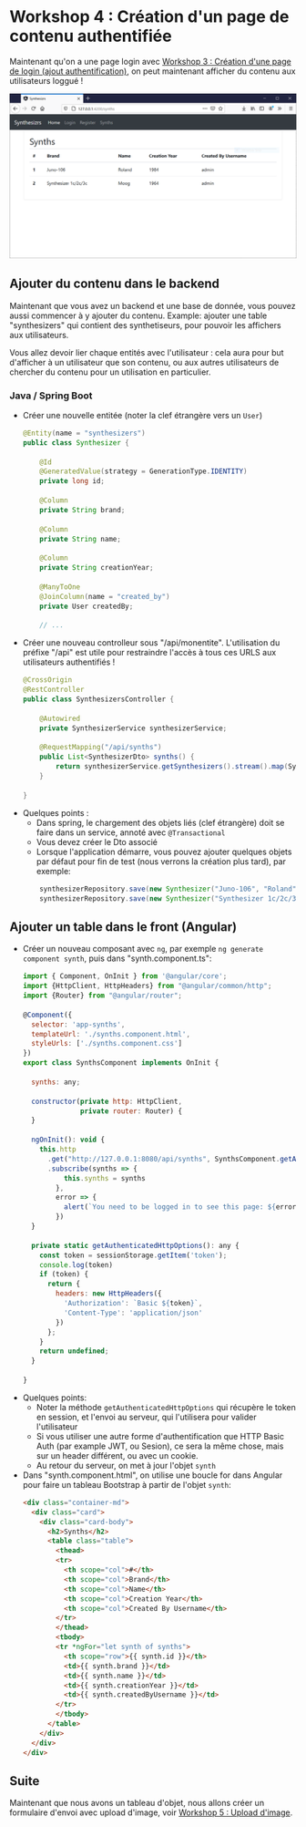 # Workshop 4 : Création d'un page de contenu authentifiée

Maintenant qu'on a une page login avec [Workshop 3 : Création d'une page de login (ajout authentification)](3-login), on peut maintenant afficher du contenu aux utilisateurs loggué !

![Workshop Root Page with login](./workshop-root-page-with-content.png)

## Ajouter du contenu dans le backend

Maintenant que vous avez un backend et une base de donnée, vous pouvez aussi commencer à y ajouter du contenu. Example: ajouter une table "synthesizers" qui contient des synthetiseurs, pour pouvoir les affichers aux utilisateurs.

Vous allez devoir lier chaque entités avec l'utilisateur : cela aura pour but d'afficher à un utilisateur que son contenu, ou aux autres utilisateurs de chercher du contenu pour un utilisation en particulier.

### Java / Spring Boot

- Créer une nouvelle entitée (noter la clef étrangère vers un `User`)
    ```java
    @Entity(name = "synthesizers")
    public class Synthesizer {
    
        @Id
        @GeneratedValue(strategy = GenerationType.IDENTITY)
        private long id;
    
        @Column
        private String brand;
    
        @Column
        private String name;
    
        @Column
        private String creationYear;
    
        @ManyToOne
        @JoinColumn(name = "created_by")
        private User createdBy;
    
        // ...
    ```
- Créer une nouveau controlleur sous "/api/monentite". L'utilisation du préfixe "/api" est utile pour restraindre l'accès à tous ces URLS aux utilisateurs authentifiés !
    ```java
    @CrossOrigin
    @RestController
    public class SynthesizersController {
    
        @Autowired
        private SynthesizerService synthesizerService;
    
        @RequestMapping("/api/synths")
        public List<SynthesizerDto> synths() {
            return synthesizerService.getSynthesizers().stream().map(SynthesizerDto::new).collect(Collectors.toList());
        }
    
    }
    ```
- Quelques points :
    - Dans spring, le chargement des objets liés (clef étrangère) doit se faire dans un service, annoté avec `@Transactional`
    - Vous devez créer le Dto associé
    - Lorsque l'application démarre, vous pouvez ajouter quelques objets par défaut pour fin de test (nous verrons la création plus tard), par exemple:
    ```java
        synthesizerRepository.save(new Synthesizer("Juno-106", "Roland", "1984", adminUser));
        synthesizerRepository.save(new Synthesizer("Synthesizer 1c/2c/3c", "Moog", "1964", adminUser));
    ```

## Ajouter un table dans le front (Angular)

- Créer un nouveau composant avec `ng`, par exemple `ng generate component synth`, puis dans "synth.component.ts":
    ```javascript
    import { Component, OnInit } from '@angular/core';
    import {HttpClient, HttpHeaders} from "@angular/common/http";
    import {Router} from "@angular/router";
    
    @Component({
      selector: 'app-synths',
      templateUrl: './synths.component.html',
      styleUrls: ['./synths.component.css']
    })
    export class SynthsComponent implements OnInit {
    
      synths: any;
    
      constructor(private http: HttpClient,
                  private router: Router) {
      }
    
      ngOnInit(): void {
        this.http
          .get("http://127.0.0.1:8080/api/synths", SynthsComponent.getAuthenticatedHttpOptions())
          .subscribe(synths => {
              this.synths = synths
            },
            error => {
              alert(`You need to be logged in to see this page: ${error}`)
            })
      }
    
      private static getAuthenticatedHttpOptions(): any {
        const token = sessionStorage.getItem('token');
        console.log(token)
        if (token) {
          return {
            headers: new HttpHeaders({
              'Authorization': `Basic ${token}`,
              'Content-Type': 'application/json'
            })
          };
        }
        return undefined;
      }
    
    }
    ```
- Quelques points:
    - Noter la méthode `getAuthenticatedHttpOptions` qui récupère le token en session, et l'envoi au serveur, qui l'utilisera pour valider l'utilisateur
    - Si vous utiliser une autre forme d'authentification que HTTP Basic Auth (par example JWT, ou Sesion), ce sera la même chose, mais sur un header différent, ou avec un cookie.
    - Au retour du serveur, on met à jour l'objet `synth`
- Dans "synth.component.html", on utilise une boucle for dans Angular pour faire un tableau Bootstrap à partir de l'objet `synth`:
    ```html
    <div class="container-md">
      <div class="card">
        <div class="card-body">
          <h2>Synths</h2>
          <table class="table">
            <thead>
            <tr>
              <th scope="col">#</th>
              <th scope="col">Brand</th>
              <th scope="col">Name</th>
              <th scope="col">Creation Year</th>
              <th scope="col">Created By Username</th>
            </tr>
            </thead>
            <tbody>
            <tr *ngFor="let synth of synths">
              <th scope="row">{{ synth.id }}</th>
              <td>{{ synth.brand }}</td>
              <td>{{ synth.name }}</td>
              <td>{{ synth.creationYear }}</td>
              <td>{{ synth.createdByUsername }}</td>
            </tr>
            </tbody>
          </table>
        </div>
      </div>
    </div>
    ```

## Suite

Maintenant que nous avons un tableau d'objet, nous allons créer un formulaire d'envoi avec upload d'image, voir [Workshop 5 : Upload d'image](5-upload-image).


